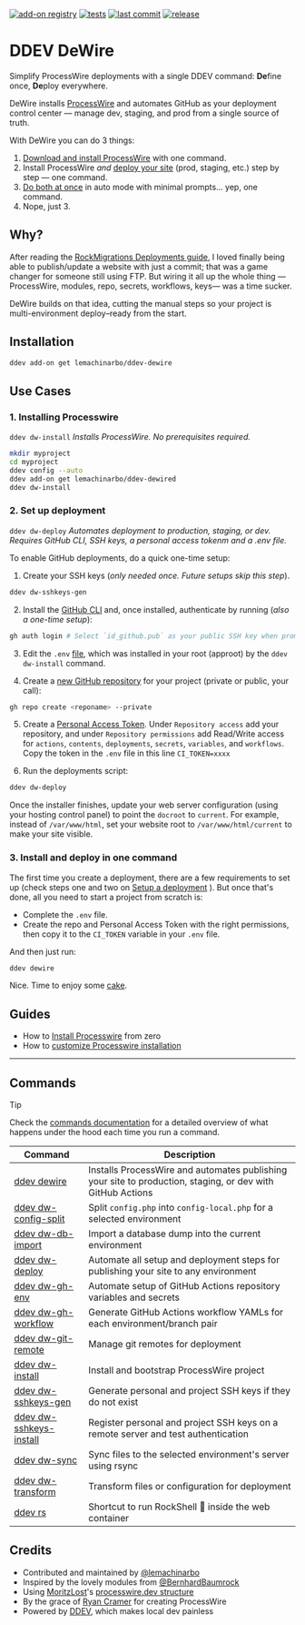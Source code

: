 [![add-on registry](https://img.shields.io/badge/DDEV-Add--on_Registry-blue)](https://addons.ddev.com)
[![tests](https://github.com/lemachinarbo/ddev-dewire/actions/workflows/tests.yml/badge.svg?branch=main)](https://github.com/lemachinarbo/ddev-dewire/actions/workflows/tests.yml?query=branch%3Amain)
[![last commit](https://img.shields.io/github/last-commit/lemachinarbo/ddev-DeWire)](https://github.com/lemachinarbo/ddev-dewire/commits)
[![release](https://img.shields.io/github/v/release/lemachinarbo/ddev-dewire)](https://github.com/lemachinarbo/ddev-dewire/releases/latest)

# DDEV DeWire
Simplify ProcessWire deployments with a single DDEV command: **De**fine once, **De**ploy everywhere.

DeWire installs [ProcessWire](https://github.com/processwire/processwire) and automates GitHub as your deployment control center — manage dev, staging, and prod from a single source of truth.

With DeWire you can do 3 things:

1. [Download and install ProcessWire](#1-installing-processwire) with one command.
2. Install ProcessWire *and* [deploy your site](#2-set-up-deployment) (prod, staging, etc.) step by step — one command.
3. [Do both at once](#3-install-and-deploy-in-one-command) in auto mode with minimal prompts… yep, one command.
4. Nope, just 3.

## Why?

After reading the [RockMigrations Deployments guide](https://www.baumrock.com/en/processwire/modules/rockmigrations/docs/deploy/#update-config.php), I loved finally being able to publish/update a website with just a commit; that was a game changer for someone still using FTP. But wiring it all up the whole thing —ProcessWire, modules, repo, secrets, workflows, keys— was a time sucker.

DeWire builds on that idea, cutting the manual steps so your project is multi-environment deploy–ready from the start.


## Installation

```bash
ddev add-on get lemachinarbo/ddev-dewire
```

## Use Cases

### 1. Installing Processwire

`ddev dw-install` *Installs ProcessWire. No prerequisites required.*

```bash
mkdir myproject
cd myproject
ddev config --auto
ddev add-on get lemachinarbo/ddev-dewired
ddev dw-install
```

### 2. Set up deployment

`ddev dw-deploy` *Automates deployment to production, staging, or dev. Requires GitHub CLI, SSH keys, a personal access tokenm and a .env file.*

To enable GitHub deployments, do a quick one-time setup:

1. Create your SSH keys (*only needed once. Future setups skip this step*).

```sh
ddev dw-sshkeys-gen
```

2. Install the [GitHub CLI](https://github.com/cli/cli#installation) and, once installed, authenticate by running (*also a one-time setup*):

```sh
gh auth login # Select `id_github.pub` as your public SSH key when prompted.
```

3. Edit the `.env` [file](https://raw.githubusercontent.com/lemachinarbo/ddev-compwser/dev/compwser/templates/.env.example), which was installed in your root (approot) by the `ddev dw-install` command.

2. Create a [new GitHub repository](https://github.com/new) for your project (private or public, your call):

```sh
gh repo create <reponame> --private

```

5. Create a [Personal Access Token](https://github.com/settings/personal-access-tokens). Under `Repository access` add your repository, and under `Repository permissions` add Read/Write access for `actions`, `contents`, `deployments`, `secrets`, `variables`, and `workflows`.
Copy the token in the `.env` file in this line `CI_TOKEN=xxxx`

6. Run the deployments script:

```sh
ddev dw-deploy
```

Once the installer finishes, update your web server configuration (using your hosting control panel) to point the `docroot` to `current`. For example, instead of `/var/www/html`, set your website root to `/var/www/html/current` to make your site visible.


### 3. Install and deploy in one command

The first time you create a deployment, there are a few requirements to set up (check steps one and two on [Setup a deployment](#2-set-up-deployment) ). But once that's done, all you need to start a project from scratch is:

- Complete the `.env` file.
- Create the repo and Personal Access Token with the right permissions, then copy it to the `CI_TOKEN` variable in your `.env` file.

And then just run:

```sh
ddev dewire
```

Nice. Time to enjoy some [cake](https://en.wikipedia.org/wiki/The_cake_is_a_lie).


## Guides

- How to [Install Processwire](https://github.com/lemachinarbo/ddev-dewire/wiki/(How-to)-Install-Processwire) from zero
- How to [customize Processwire installation](https://github.com/lemachinarbo/ddev-dewire/wiki/(How-to)-Install-Processwire#customizing-your-installation)

--- 


## Commands

> [!TIP]
> Check the [commands documentation](https://github.com/lemachinarbo/ddev-dewire/wiki) for a detailed overview of what happens under the hood each time you run a command.

| Command | Description |
| ------- | ----------- |
| [ddev dewire](https://github.com/lemachinarbo/ddev-dewire/wiki/dewire) | Installs ProcessWire and automates publishing your site to production, staging, or dev with GitHub Actions |
| [ddev dw-config-split](https://github.com/lemachinarbo/ddev-dewire/wiki/dw%E2%80%90config%E2%80%90split) | Split `config.php` into `config-local.php` for a selected environment |
| [ddev dw-db-import](https://github.com/lemachinarbo/ddev-dewire/wiki/dw%E2%80%90db%E2%80%90import) | Import a database dump into the current environment |
| [ddev dw-deploy](https://github.com/lemachinarbo/ddev-dewire/wiki/dw%E2%80%90deploy) | Automate all setup and deployment steps for publishing your site to any environment |
| [ddev dw-gh-env](https://github.com/lemachinarbo/ddev-dewire/wiki/dw%E2%80%90gh%E2%80%90env) | Automate setup of GitHub Actions repository variables and secrets |
| [ddev dw-gh-workflow](https://github.com/lemachinarbo/ddev-dewire/wiki/dw%E2%80%90gh%E2%80%90workflow) | Generate GitHub Actions workflow YAMLs for each environment/branch pair |
| [ddev dw-git-remote](https://github.com/lemachinarbo/ddev-dewire/wiki/dw%E2%80%90git%E2%80%90remote) | Manage git remotes for deployment |
| [ddev dw-install](https://github.com/lemachinarbo/ddev-dewire/wiki/dw%E2%80%90install) | Install and bootstrap ProcessWire project |
| [ddev dw-sshkeys-gen](https://github.com/lemachinarbo/ddev-dewire/wiki/dw%E2%80%90sshkeys%E2%80%90gen) | Generate personal and project SSH keys if they do not exist |
| [ddev dw-sshkeys-install](https://github.com/lemachinarbo/ddev-dewire/wiki/dw%E2%80%90sshkeys%E2%80%90install) | Register personal and project SSH keys on a remote server and test authentication |
| [ddev dw-sync](https://github.com/lemachinarbo/ddev-dewire/wiki/dw%E2%80%90sync) | Sync files to the selected environment's server using rsync |
| [ddev dw-transform](https://github.com/lemachinarbo/ddev-dewire/wiki/dw%E2%80%90transform) | Transform files or configuration for deployment |
| [ddev rs](https://github.com/lemachinarbo/ddev-dewire/wiki/rs) | Shortcut to run RockShell 🤍 inside the web container |


## Credits

- Contributed and maintained by [@lemachinarbo](https://github.com/lemachinarbo)
- Inspired by the lovely modules from [@BernhardBaumrock](https://github.com/BernhardBaumrock/)
- Using [MoritzLost](https://github.com/moritzlost)'s [processwire.dev structure](https://github.com/MoritzLost/ProcessWireDev/blob/master/site/02-setup-and-structure/02-integrate-composer-with-processwire.md)
- By the grace of [Ryan Cramer](https://github.com/ryancramerdesign) for creating ProcessWire
- Powered by [DDEV](https://github.com/drud/ddev), which makes local dev painless
